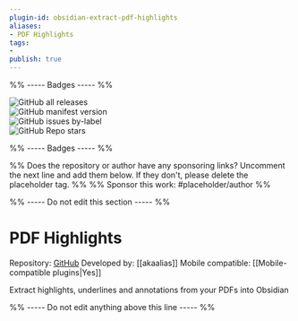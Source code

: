 ```yaml
---
plugin-id: obsidian-extract-pdf-highlights
aliases:
- PDF Highlights
tags: 
- 
publish: true
---
```


%% ----- Badges ----- %%

![GitHub all releases](https://img.shields.io/github/downloads/akaalias/obsidian-extract-pdf-highlights/total?color=573E7A&logo=github&style=for-the-badge)   
![GitHub manifest version](https://img.shields.io/github/manifest-json/v/akaalias/obsidian-extract-pdf-highlights?color=573E7A&logo=github&style=for-the-badge)   
![GitHub issues by-label](https://img.shields.io/github/issues/akaalias/obsidian-extract-pdf-highlights/help%20wanted?color=573E7A&logo=github&style=for-the-badge)   
![GitHub Repo stars](https://img.shields.io/github/stars/akaalias/obsidian-extract-pdf-highlights?color=573E7A&logo=github&style=for-the-badge)

%% ----- Badges ----- %%

%% Does the repository or author have any sponsoring links? Uncomment the next line and add them below. If they don't, please delete the placeholder tag. %%
%% Sponsor this work: #placeholder/author %%

%% ----- Do not edit this section ----- %%

# PDF Highlights

Repository: [GitHub](https://github.com/akaalias/obsidian-extract-pdf-highlights)
Developed by: [[akaalias]]
Mobile compatible: [[Mobile-compatible plugins|Yes]]

Extract highlights, underlines and annotations from your PDFs into Obsidian

%% ----- Do not edit anything above this line ----- %% 
